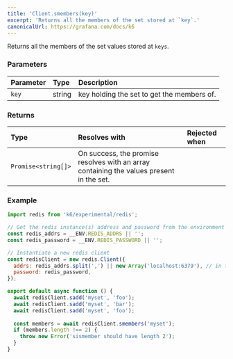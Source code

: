 ```yaml
---
title: 'Client.smembers(key)'
excerpt: 'Returns all the members of the set stored at `key`.'
canonicalUrl: https://grafana.com/docs/k6
---
```


Returns all the members of the set values stored at `keys`.

### Parameters

| Parameter | Type   | Description                                |
| :-------- | :----- | :----------------------------------------- |
| `key`     | string | key holding the set to get the members of. |


### Returns

| Type                | Resolves with                                                                                       | Rejected when |
| :------------------ | :----------------------------------------------------------------------------------------------- | :------- |
| `Promise<string[]>` | On success, the promise resolves with an array containing the values present in the set. |          |

### Example

<CodeGroup labels={[]}>

```javascript
import redis from 'k6/experimental/redis';

// Get the redis instance(s) address and password from the environment
const redis_addrs = __ENV.REDIS_ADDRS || '';
const redis_password = __ENV.REDIS_PASSWORD || '';

// Instantiate a new redis client
const redisClient = new redis.Client({
  addrs: redis_addrs.split(',') || new Array('localhost:6379'), // in the form of 'host:port', separated by commas
  password: redis_password,
});

export default async function () {
  await redisClient.sadd('myset', 'foo');
  await redisClient.sadd('myset', 'bar');
  await redisClient.sadd('myset', 'foo');
  
  const members = await redisClient.smembers('myset');
  if (members.length !== 2) {
    throw new Error('sismember should have length 2');
  }
}
```

</CodeGroup>